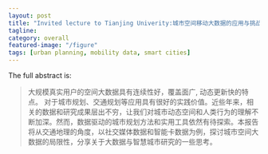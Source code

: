 ```yaml
---
layout: post
title: "Invited lecture to Tianjing Univerity:城市空间移动大数据的应用与挑战"
tagline:
category: overall
featured-image: "/figure"
tags: [urban planning, mobility data, smart cities]
---
```



The full abstract is:


<blockquote>

大规模真实用户的空间大数据具有连续性好，覆盖面广, 动态更新快的特点。 对于城市规划、交通规划等应用具有很好的实践价值。近些年来，相关的数据和研究成果层出不穷，让我们对城市动态空间和人类行为的理解不断加深。然而，数据驱动的城市规划方法和实用工具依然有待探索。本报告将从交通地理的角度，以社交媒体数据和智能卡数据为例，探讨城市空间大数据的局限性，分享关于大数据与智慧城市研究的一些思考。
 
</blockquote>
